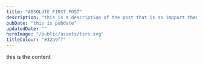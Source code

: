 ```yaml
---
title: "ABSOLUTE FIRST POST"
description: "this is a description of the post that is so impport than ofteb"
pubDate: "this is pubdate"
updatedDate: ""
heroImage: "/public/assets/tsrs.svg"
titleColour: "#32a9ff"
---
```

this is the content
